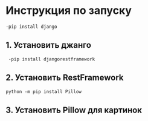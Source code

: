 # Инструкция по запуску

```-pip install django ```
## 1. Установить джанго
``` -pip install djangorestframework```
## 2. Установить RestFramework
```python -m pip install Pillow```
## 3. Установить Pillow для картинок
